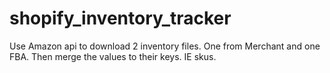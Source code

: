 # shopify_inventory_tracker
Use Amazon api to download 2 inventory files. One from Merchant and one FBA. Then merge the values to their keys. IE skus.
